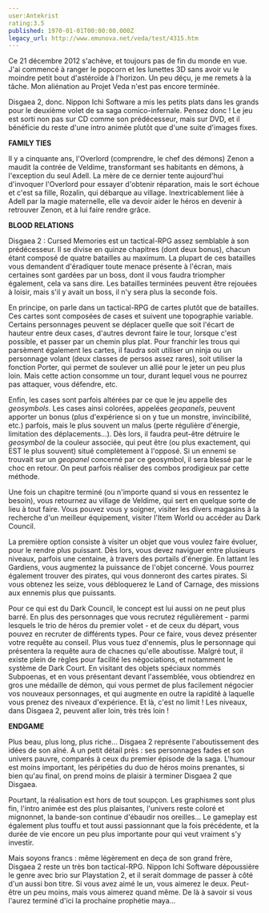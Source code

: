 ```yaml
---
user:Antekrist
rating:3.5
published: 1970-01-01T00:00:00.000Z
legacy_url: http://www.emunova.net/veda/test/4315.htm
---
```

Ce 21 décembre 2012 s'achève, et toujours pas de fin du monde en vue. J'ai commencé à ranger le popcorn et les lunettes 3D sans avoir vu le moindre petit bout d'astéroïde à l'horizon. Un peu déçu, je me remets à la tâche. Mon aliénation au Projet Veda n'est pas encore terminée.  

Disgaea 2, donc. Nippon Ichi Software a mis les petits plats dans les grands pour le deuxième volet de sa saga comico-infernale. Pensez donc ! Le jeu est sorti non pas sur CD comme son prédécesseur, mais sur DVD, et il bénéficie du reste d'une intro animée plutôt que d'une suite d'images fixes.  

  

**FAMILY TIES**  

Il y a cinquante ans, l'Overlord (comprendre, le chef des démons) Zenon a maudit la contrée de Veldime, transformant ses habitants en démons, à l'exception du seul Adell. La mère de ce dernier tente aujourd'hui d'invoquer l'Overlord pour essayer d'obtenir réparation, mais le sort échoue et c'est sa fille, Rozalin, qui débarque au village. Inextricablement liée à Adell par la magie maternelle, elle va devoir aider le héros en devenir à retrouver Zenon, et à lui faire rendre grâce.  

  

**BLOOD RELATIONS**  

Disgaea 2 : Cursed Memories est un tactical-RPG assez semblable à son prédécesseur. Il se divise en quinze chapitres (dont deux bonus), chacun étant composé de quatre batailles au maximum. La plupart de ces batailles vous demandent d'éradiquer toute menace présente à l'écran, mais certaines sont gardées par un boss, dont il vous faudra triompher également, cela va sans dire. Les batailles terminées peuvent être rejouées à loisir, mais s'il y avait un boss, il n'y sera plus la seconde fois.  

En principe, on parle dans un tactical-RPG de cartes plutôt que de batailles. Ces cartes sont composées de cases et suivent une topographie variable. Certains personnages peuvent se déplacer quelle que soit l'écart de hauteur entre deux cases, d'autres devront faire le tour, lorsque c'est possible, et passer par un chemin plus plat. Pour franchir les trous qui parsèment également les cartes, il faudra soit utiliser un ninja ou un personnage volant (deux classes de persos assez rares), soit utiliser la fonction Porter, qui permet de soulever un allié pour le jeter un peu plus loin. Mais cette action consomme un tour, durant lequel vous ne pourrez pas attaquer, vous défendre, etc.  

Enfin, les cases sont parfois altérées par ce que le jeu appelle des _geosymbols_. Les cases ainsi colorées, appelées _geopanels_, peuvent apporter un bonus (plus d'expérience si on y tue un monstre, invincibilité, etc.) parfois, mais le plus souvent un malus (perte régulière d'énergie, limitation des déplacements...). Dès lors, il faudra peut-être détruire le _geosymbol_ de la couleur associée, qui peut être (ou plus exactement, qui EST le plus souvent) situé complètement à l'opposé. Si un ennemi se trouvait sur un _geopanel_ concerné par ce geosymbol, il sera blessé par le choc en retour. On peut parfois réaliser des combos prodigieux par cette méthode.  

Une fois un chapitre terminé (ou n'importe quand si vous en ressentez le besoin), vous retournez au village de Veldime, qui sert en quelque sorte de lieu à tout faire. Vous pouvez vous y soigner, visiter les divers magasins à la recherche d'un meilleur équipement, visiter l'Item World ou accéder au Dark Council.  

La première option consiste à visiter un objet que vous voulez faire évoluer, pour le rendre plus puissant. Dès lors, vous devez naviguer entre plusieurs niveaux, parfois une centaine, à travers des portails d'énergie. En lattant les Gardiens, vous augmentez la puissance de l'objet concerné. Vous pourrez également trouver des pirates, qui vous donneront des cartes pirates. Si vous obtenez les seize, vous débloquerez le Land of Carnage, des missions aux ennemis plus que puissants.  

Pour ce qui est du Dark Council, le concept est lui aussi on ne peut plus barré. En plus des personnages que vous recrutez régulièrement - parmi lesquels le trio de héros du premier volet - et de ceux du départ, vous pouvez en recruter de différents types. Pour ce faire, vous devez présenter votre requête au conseil. Plus vous tuez d'ennemis, plus le personnage qui présentera la requête aura de chacnes qu'elle aboutisse. Malgré tout, il existe plein de règles pour facilité les négociations, et notamment le système de Dark Court. En visitant des objets spéciaux nommés Subpoenas, et en vous présentant devant l'assemblée, vous obtiendrez en gros une médaille de démon, qui vous permet de plus facilement négocier vos nouveaux personnages, et qui augmente en outre la rapidité à laquelle vous prenez des niveaux d'expérience. Et là, c'est no limit ! Les niveaux, dans Disgaea 2, peuvent aller loin, très très loin !  

  

**ENDGAME**  

Plus beau, plus long, plus riche... Disgaea 2 représente l'aboutissement des idées de son aîné. A un petit détail près : ses personnages fades et son univers pauvre, comparés à ceux du premier épisode de la saga. L'humour est moins important, les péripéties du duo de héros moins prenantes, si bien qu'au final, on prend moins de plaisir à terminer Disgaea 2 que Disgaea.  

Pourtant, la réalisation est hors de tout soupçon. Les graphismes sont plus fin, l'intro animée est des plus plaisantes, l'univers reste coloré et mignonnet, la bande-son continue d'ébaudir nos oreilles... Le gameplay est également plus touffu et tout aussi passionnant que la fois précédente, et la durée de vie encore un peu plus importante pour qui veut vraiment s'y investir.  

Mais soyons francs : même légèrement en deça de son grand frère, Disgaea 2 reste un très bon tactical-RPG. Nippon Ichi Software dépoussière le genre avec brio sur Playstation 2, et il serait dommage de passer à côté d'un aussi bon titre. Si vous  avez aimé le un, vous aimerez le deux. Peut-être un peu moins, mais vous aimerez quand même. De là à savoir si vous l'aurez terminé d'ici la prochaine prophétie maya...